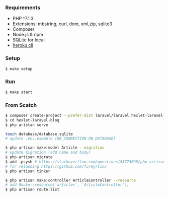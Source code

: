 ### Requirements

  * PHP ^7.1.3
  * Extensions: mbstring, curl, dom, xml,zip, sqlite3
  * Composer
  * Node.js & npm
  * SQLite for local
  * [heroku cli](https://devcenter.heroku.com/articles/heroku-cli#download-and-install)

### Setup

```sh
$ make setup
```

### Run

```sh
$ make start
```

### From Scatch

```sh
$ composer create-project --prefer-dist laravel/laravel hexlet-laravel-blog
$ cd hexlet-laravel-blog
$ php aristan serve

touch database/database.sqlite
# update .env.example (DB_CONNECTION DB_DATABASE)

$ php artisan make:model Article --migration
# update migration (add name and body)
$ php artisan migrate
$ add .psysh # https://stackoverflow.com/questions/53773098/php-artisan-tinker-crashing-from-any-command
# for relaoding https://github.com/furey/tinx
$ php artisan tinker

$ php artisan make:controller ArticleController --resource
# add Route::resource('articles', 'ArticleController');
$ php artisan route:list
```
